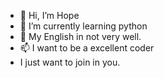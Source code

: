 - 👋 Hi, I’m Hope
- 🌱 I’m currently learning python
- 💞️ My English in not very well.
- 📫 I want to be a excellent coder
- I just want to join in you.

<!---
green757758/green757758 is a ✨ special ✨ repository because its `README.md` (this file) appears on your GitHub profile.
You can click the Preview link to take a look at your changes.
--->
